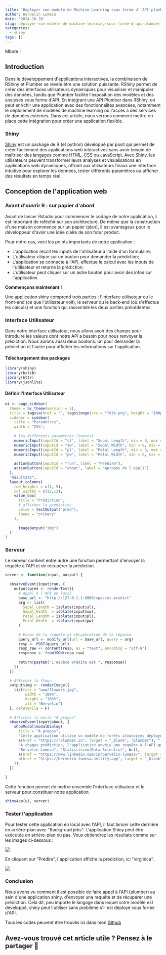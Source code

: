 ```yaml
---
title: 'Deployer son modele de Machine Learning sous forme d''API plumber dans R :   Part. 2'
author: Bervelin Lumesa
date: '2024-10-26'
slug: deployer-son-modele-de-machine-learning-sous-forme-d-api-plumber-dans-r-part-2
categories:
  - shiny
tags: []
---
```


Mbote !

## Introduction

Dans le développement d'applications interactives, la combinaison de RShiny et Plumber se révèle être une solution puissante. RShiny permet de créer des interfaces utilisateurs dynamiques pour visualiser et manipuler des données, tandis que Plumber facilite l'exposition des modèles et des analyses sous forme d'API. En intégrant une API Plumber dans RShiny, on peut enrichir une application avec des fonctionnalités avancées, notamment le déploiement de modèles de machine learning ou l'accès à des services de données externes. Dans cet article, nous verrons comment mettre en place cette intégration pour créer une application flexible.

### Shiny

[Shiny](https://shiny.posit.co/) est un package de R (et python) développé par posit qui permet de créer facilement des applications web interactives sans avoir besoin de maîtriser des langages comme HTML, CSS ou JavaScript. Avec Shiny, les utilisateurs peuvent transformer leurs analyses et visualisations en applications web dynamiques, offrant aux utilisateurs finaux une interface intuitive pour explorer les données, tester différents paramètres ou afficher des résultats en temps réel.

## Conception de l'application web

### Avant d'ouvrir R : sur papier d'abord

Avant de lancer Rstudio pour commencer le codage de notre application, il est important de reféchir sur son architecture. De même que la construction d'une maison commence sur un papier (plan), il est avantageux pour le développeur d'avoir une idée claire de son futur produit.

Pour notre cas, voici les points importants de notre application :

- L'application reçoit les inputs de l'utilisateur à l'aide d'un formulaire;
- L'utilisateur clique sur un bouton pour demander la prédiction;
- L'application se connecte à l'API, effectue le calcul avec les inputs de l'utilisateur et returne la prédiction;
- L'utilisateur peut cliquer sur un autre bouton pour avoir des infos sur l'application.


**Commençons maintenant !**

Une application shiny comprend trois parties : l'interface utilisateur ou le front-end (ce que l'utilisateur voit), le serveur ou le back-end (où s'effectue les calculs) et une fonction qui rassemble les deux parties précédentes. 

### Interface Utilisateur

Dans notre interface utilisateur, nous allons avoir des champs pour introduire les valeurs dont notre API a besoin pour nous renvoyer la prédiction. Nous aurons aussi deux boutons: un pour demander la prédiction et l'autre pour afficher les informations sur l'application. 

#### Téléchargement des packages


``` r
library(shiny)
library(bslib)
library(httr)
library(jsonlite)
```

#### Définir l'Interface Utilisateur


```r
ui <- page_sidebar(
  theme = bs_theme(version = 5),
  title = tags$a(href = "", tags$image(src = "fdtk.png", height = "100px")),
  sidebar = sidebar(
    title = "Paramètres",
    width = "25%",
    
    # les différents paramètres (inputs)
    numericInput(inputId = "sl", label = "Sepal Length", min = 0, max = 10, value = 2.5, step = 0.5),
    numericInput(inputId = "sw", label = "Sepal Width", min = 0, max = 10, value = 2.5, step = 0.5),
    numericInput(inputId = "pl", label = "Petal Length", min = 0, max = 10, value = 2.5, step = 0.5),
    numericInput(inputId = "pw", label = "Petal Width", min = 0, max = 10, value = 2.5, step = 0.5),
    
    actionButton(inputId = "run", label = "Prédire"),
    actionButton(inputId = "about", label = "Apropos de l'appli")
  ),
  "Résultats",
  layout_columns(
    row_heights = c(1, 5),
    col_widths = c(12,12),
    value_box(
      title = "Prédiction",
      # afficher la prediction
      value = textOutput("pred"),
      theme = "primary"
    ),
    
      imageOutput("img")
  )
)

```

### Serveur

Le serveur contient entre autre une fonction permettant d'envoyer la requête à l'API et de récupérer la prédiction.

```r
server <- function(input, output) {
  
  observeEvent(input$run, {
    output$pred <- renderText({
      # Appel à l'API en local
      base_url <- "http://127.0.1.1:8000/species-predict"
      arg <- list(
        Sepal_Length = isolate(input$sl), 
        Sepal_Width  = isolate(input$sw), 
        Petal_Length = isolate(input$pl), 
        Petal_Width  = isolate(input$pw)
      )
      
      # Envoi de la requête et récupération de la réponse
      query_url <- modify_url(url = base_url, query = arg)
      resp <- POST(query_url)
      resp_raw <- content(resp, as = "text", encoding = "utf-8")
      response <- fromJSON(resp_raw)
      
      return(paste0("L'espèce prédite est ", response))
    })
  })
  
  # Afficher la fleur
  output$img <- renderImage({
    list(src = "www/flowers.jpg",
         width = "100%",
         height = "160%",
         alt = "Bervelin")
  }, deleteFile = F)
  
  # Afficher la boite "A propos"
  observeEvent(input$about, {
    showModal(modalDialog(
      title = "À propos",
      "Cette application utilise un modèle de forêts aléatoires déployé avec l'API",
      a(href = "https://rplumber.io", target = "_blank", "plumber"), ".",
      "À chaque prédiction, l'application envoie une requête à l'API qui retourne une réponse sous forme de chaîne de caractères contenant la classe prédite (setosa, virginica ou versicolor)", hr(),
      "Bervelin Lumesa", "Statisticien/Data Scientist", br(),
      a(href = "https://www.linkedin.com/in/bervelin-lumesa/", target = "_blank", "Profil Linkedin"), br(),
      a(href = "https://bervelin-lumesa.netlify.app", target = "_blank", "Site web")
    ))
  })
  
}

```

Cette fonction permet de mettre ensemble l'interface utilisateur et le serveur pour constituer notre application. 

```r
shinyApp(ui, server)
```

### Tester l'application

Pour tester cette application en local avec l'API, il faut lancer cette dernière en arrière-plan avec "Backgroud jobs". L'application Shiny peut être exécutée en arrière-plan ou pas. Vous obtiendrez les résultats comme sur les images ci-dessous :

![](ui.png)

En cliquant sur "Prédire", l'application affiche la prédiction, ici "virginica".

![](ui_pred.png)

### Conclusion

Nous avons vu comment il est possible de faire appel à l'API (plumber) au sein d'une application shiny, d'envoyer une requête et de récupérer une prédiction. Cela dit, peu importe le langage dans lequel votre modèle est développé, shiny peut l'utiliser sans problème s'il est déployé sous forme d'API. 

Tous les codes peuvent être trouvés ici dans mon [Github](https://github.com/bervelin-lumesa/plumber_shiny)  


## Avez-vous trouvé cet article utile ? Pensez à le partager 🙌

